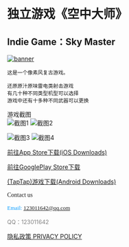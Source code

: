 独立游戏《空中大师》
================

Indie Game：Sky Master
----------------------
    
[![banner](https://github.com/czjoe49/czjoe49.github.io/raw/master/images/banner1024x500.jpg)](http://l.taptap.com/123/HSpzj1dt)

    这是一个像素风复古游戏。
  
    还原原汁原味雷电类射击游戏
    有几十种不同类型机型可以选择
    游戏中还有十多种不同武器可以更换
    
   游戏截图<br />
![截图1](https://img.tapimg.com/market/images/5afe0f574e002510db541729da8f1632.jpg?imageView2/2/h/560/q/80/format/jpg/interlace/1/ignore-error/1)
![截图2](https://img.tapimg.com/market/images/b88d962bb7c3a0cb7e4aaa2f7a5e38e9.jpg?imageView2/2/h/560/q/80/format/jpg/interlace/1/ignore-error/1)

![截图3](https://img.tapimg.com/market/images/a121fea0d3288a8c708e634d5cf563a2.jpg?imageView2/2/h/560/q/80/format/jpg/interlace/1/ignore-error/1)
![截图4](https://img.tapimg.com/market/images/27ec7d188dd00c0468872f63dcab2872.jpg?imageView2/2/h/560/q/80/format/jpg/interlace/1/ignore-error/1)

[前往App Store下载(iOS Downloads)](http://itunes.apple.com/cn/app/id1244048058)

[前往GooglePlay Store下载](https://play.google.com/store/apps/details?id=com.LiuYizhou.SkyMaster&rdid=com.LiuYizhou.SkyMaster)

[(TapTap)游戏下载(Android Downloads)](http://l.taptap.com/123/HSpzj1dt)


   <font face="黑体">Contact us</font>

   <font color=#0099ff size=2 face="STCAIYUN">Email: 123011642@qq.com</font>

   <font color=gray size=2>QQ：123011642</font>


[隐私政策 PRIVACY POLICY](https://czjoe49.github.io/PRIVACY%20POLICY)
